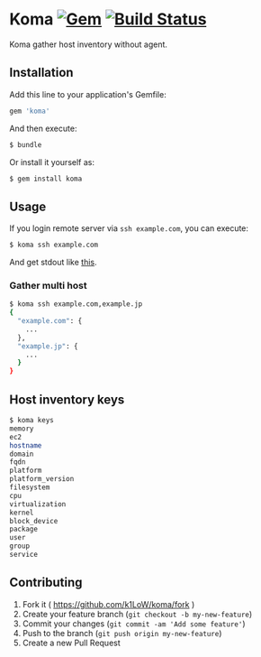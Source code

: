 # Koma [![Gem](https://img.shields.io/gem/v/koma.svg)](https://rubygems.org/gems/koma) [![Build Status](https://travis-ci.org/k1LoW/koma.svg?branch=master)](https://travis-ci.org/k1LoW/koma)

Koma gather host inventory without agent.

## Installation

Add this line to your application's Gemfile:

```ruby
gem 'koma'
```

And then execute:

```sh
$ bundle
```

Or install it yourself as:

```sh
$ gem install koma
```

## Usage

If you login remote server via `ssh example.com`, you can execute:

```sh
$ koma ssh example.com
```

And get stdout like [this](stdout_sample.json).

### Gather multi host 

```sh
$ koma ssh example.com,example.jp
{
  "example.com": {
    ...
  },
  "example.jp": {
    ...
  }
}
```

## Host inventory keys

```sh
$ koma keys
memory
ec2
hostname
domain
fqdn
platform
platform_version
filesystem
cpu
virtualization
kernel
block_device
package
user
group
service
```

## Contributing

1. Fork it ( https://github.com/k1LoW/koma/fork )
2. Create your feature branch (`git checkout -b my-new-feature`)
3. Commit your changes (`git commit -am 'Add some feature'`)
4. Push to the branch (`git push origin my-new-feature`)
5. Create a new Pull Request
